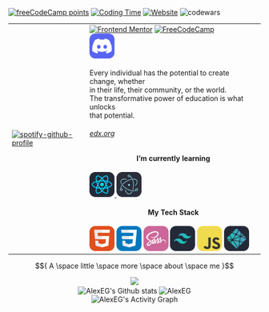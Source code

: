 [<img alt="freeCodeCamp points" src="https://img.shields.io/freecodecamp/points/fcc4dcee3ab-a388-4f70-9ad9-0ac52ed81dc7?logo=freecodecamp&logoColor=%2349f3f2&color=%230a0a49&style=plastic">](https://www.freecodecamp.org/fcc4dcee3ab-a388-4f70-9ad9-0ac52ed81dc7) [![Coding
 Time](https://wakatime.com/badge/user/fbdfdc0f-d449-43dc-8090-ced03a22fe8c.svg)](https://wakatime.com/@fbdfdc0f-d449-43dc-8090-ced03a22fe8c) [<img alt="Website" src="https://img.shields.io/website?down_color=%23ff0000&down_message=404&style=plastic&up_color=%230ef700&up_message=online&url=https%3A%2F%2Falexeg.netlify.app%2F">](https://alexeg.github.io/)   <img alt="codewars" src="https://www.codewars.com/users/AlexEG/badges/micro">
 
<!-- ![YouTube Channel Views](https://img.shields.io/youtube/channel/views/UCCY9Ko4o2jWGZMWP5u2nSsQ?style=social) -->
<!--  [<img alt="visitors" src="https://visitor-badge.glitch.me/badge?page_id=AlexEG.AlexEG">](https://github.com/AlexEG) -->
<!--  <img src="https://github.com/AlexEG/Projects__History/blob/main/github-profile/cs50/cs50%207.gif" alt="AlexEG" height="22"> -->


<table align="center">
<tbody>
  <tr>
    <td><a href="https://open.spotify.com/user/31pdpcquhjbfdyqmhp6j6sy3xaxq" target="_blank"><img src="https://spotify-github-profile.vercel.app/api/view?uid=31pdpcquhjbfdyqmhp6j6sy3xaxq&cover_image=true&theme=default&show_offline=true&background_color=121212&bar_color_cover=true" alt="spotify-github-profile" width="320"></a><br></td>
    <td><a href="https://www.frontendmentor.io/profile/AlexEG" target="_blank"><img src="https://img.shields.io/badge/-Frontend%20Mentor-5F3DC4?style=for-the-badge&logo=FrontendMentor&logoColor=white&link=https://www.frontendmentor.io/profile/AlexEG" alt="Frontend Mentor"></a> <a href="https://www.freecodecamp.org/fcc4dcee3ab-a388-4f70-9ad9-0ac52ed81dc7" target="_blank"><img src="https://img.shields.io/badge/-FreeCodeCamp-0A0A23?style=for-the-badge&logo=FreeCodeCamp&logoColor=white&link=https://www.freecodecamp.org" alt="FreeCodeCamp"></a> <br><a href="https://discord.com/users/748017288476622960"><img src="./images/icons/Discord.svg" width="50" alt="Discord"></a><br><br>Every individual has the potential to create change,  whether <br> in their life, their community, or the world.<br> The transformative power of education is what unlocks <br>that potential. <a href="https://www.edx.org/"><h6>edx.org</h6></a> <h4 align="center">I’m currently learning</h4><a href="#"><img src="./images/icons/React-Dark.svg" width="50" alt="I’m currently learning"> <img src="./images/icons/Electron.svg" width="50" alt="I’m currently learning"></a><br><h4 align="center">My Tech Stack</h4>
    <img src="./images/icons/HTML.svg" width="50" alt="I’m currently learning">
    <img src="./images/icons/CSS.svg" width="50" alt="I’m currently learning">
    <img src="./images/icons/Sass.svg" width="50" alt="I’m currently learning">
    <img src="./images/icons/TailwindCSS-Dark.svg" width="50" alt="I’m currently learning">
    <img src="./images/icons/JavaScript.svg" width="50" alt="I’m currently learning">
    <img src="./images/icons/Netlify-Dark.svg" width="50" alt="I’m currently learning">
    </td>
  </tr>
</tbody>
</table>

<!--  <a href="https://profile.edx.org/u/AlexEG_01"> <img src="http://static.projects.iq.harvard.edu/files/styles/os_files_large/public/cs50xthailand/files/cs50-1.png?m=1564536173&itok=QhQ9tjnm" width="48" alt="harvard CS50"/></a> -->


$${ A \space little \space more \space about \space me }$$


<!-- <details align="center"> -->
<div align="center">
    <img src="https://github-readme-streak-stats.herokuapp.com/?user=AlexEG&hide_border=true&card_width=420&theme=radical" />
</div>

<div align="center">
  <img src="https://github-readme-stats.vercel.app/api?username=AlexEG&show_icons=true&count_private=true&hide_border=true&theme=radical" alt="AlexEG's Github stats" height="165" />
  <img src="https://github-readme-stats.vercel.app/api/top-langs/?username=AlexEG&layout=compact&hide_border=true&theme=radical" alt="AlexEG" height="165" />
</div>


<div align="center">
  <img alt="AlexEG's Activity Graph" src="https://github-readme-activity-graph.vercel.app/graph?username=AlexEG&bg_color=141321&color=F8D866&line=fe428e&point=FFFFFF&hide_border=true" />

</div>
<!-- </details> -->
